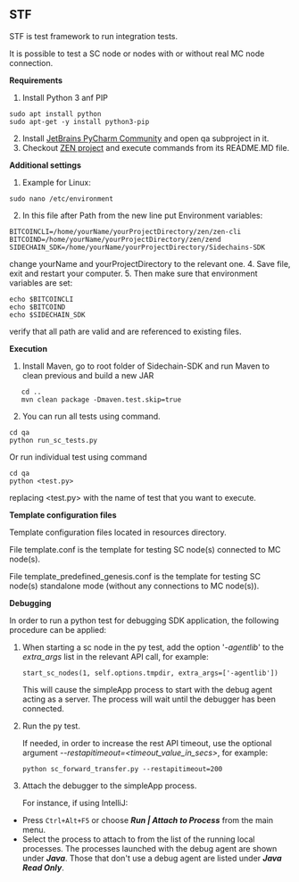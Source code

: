 **STF**
---------

STF is test framework to run integration tests.

It is possible to test a SC node or nodes with or without real MC node connection.

**Requirements**

1. Install Python 3 anf PIP
```
sudo apt install python
sudo apt-get -y install python3-pip
```
2. Install [JetBrains PyCharm Community](https://www.jetbrains.com/pycharm/download) and open qa subproject in it.
3. Checkout [ZEN project](https://github.com/HorizenOfficial/zen) and execute commands from its README.MD file.


**Additional settings**

1. Example for Linux:
```
sudo nano /etc/environment
```
2. In this file after Path from the new line put Environment variables:
```
BITCOINCLI=/home/yourName/yourProjectDirectory/zen/zen-cli
BITCOIND=/home/yourName/yourProjectDirectory/zen/zend
SIDECHAIN_SDK=/home/yourName/yourProjectDirectory/Sidechains-SDK
```
change yourName and yourProjectDirectory to the relevant one.
4. Save file, exit and restart your computer.
5. Then make sure that environment variables are set:
```
echo $BITCOINCLI
echo $BITCOIND
echo $SIDECHAIN_SDK
```
verify that all path are valid and are referenced to existing files.


**Execution**
1. Install Maven, go to root folder of Sidechain-SDK and run Maven to clean previous and build a new JAR
```
   cd ..
   mvn clean package -Dmaven.test.skip=true
```
2. You can run all tests using command.
```
cd qa
python run_sc_tests.py
```
Or run individual test using command
```
cd qa
python <test.py>
```
replacing <test.py> with the name of test that you want to execute.


**Template configuration files**

Template configuration files located in resources directory. 

File template.conf is the template for testing SC node(s) connected to MC node(s).

File template_predefined_genesis.conf is the template for testing SC node(s) standalone mode (without any connections to MC node(s)).

**Debugging**

In order to run a python test for debugging SDK application, the following procedure can be applied:

1) When starting a sc node in the py test, add the option '_-agentlib_' to the _extra_args_ list in the relevant API call, for example:
   ```
   start_sc_nodes(1, self.options.tmpdir, extra_args=['-agentlib'])
   ```
    This will cause the simpleApp process to start with the debug agent acting as a server. The process will wait until the debugger has been connected.


2) Run the py test.

   If needed, in order to increase the rest API timeout, use the optional argument _--restapitimeout=<timeout_value_in_secs>_, for example:
   ```
   python sc_forward_transfer.py --restapitimeout=200
   ```
   
3) Attach the debugger to the simpleApp process.

   For instance, if using IntelliJ:


- Press `Ctrl+Alt+F5` or choose **_Run | Attach to Process_** from the main menu.
- Select the process to attach to from the list of the running local processes. The processes launched with the debug agent are shown under _**Java**_. Those that don't use a debug agent are listed under **_Java Read Only_**.
